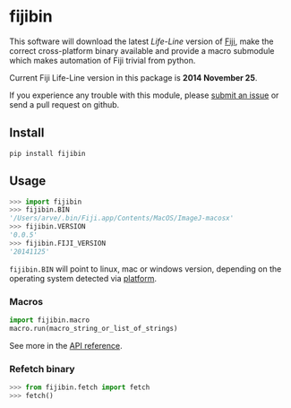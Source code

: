 # fijibin
This software will download the latest *Life-Line* version of
[Fiji](http://fiji.sc/), make the correct cross-platform binary available and
provide a macro submodule which makes automation of Fiji trivial from python.

Current Fiji Life-Line version in this package is **2014 November 25**.

If you experience any trouble with this module, please
[submit an issue](https://github.com/arve0/fijibin/issues/new) or send a
pull request on github.

## Install
```
pip install fijibin
```

## Usage
```python
>>> import fijibin
>>> fijibin.BIN
'/Users/arve/.bin/Fiji.app/Contents/MacOS/ImageJ-macosx'
>>> fijibin.VERSION
'0.0.5'
>>> fijibin.FIJI_VERSION
'20141125'
```

`fijibin.BIN` will point to linux, mac or windows version, depending on the
operating system detected via [platform](https://docs.python.org/3.4/library/platform.html).

### Macros
```python
import fijibin.macro
macro.run(macro_string_or_list_of_strings)
```
See more in the [API reference](http://fijibin.readthedocs.org/).

### Refetch binary
```python
>>> from fijibin.fetch import fetch
>>> fetch()
```
